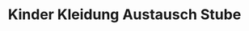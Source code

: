 ---
title: "Kinder Kleidung Austausch Stube"
url: /dresden/kinder-kleidung-austausch-stube/
shop: Babysachen
---